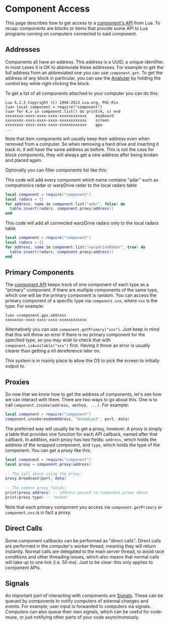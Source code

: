 # Component Access

This page describes how to get access to a [component's
API](/component) from Lua. To recap: components are blocks or items that
provide some API to Lua programs running on computers connected to said
component.

## Addresses

Components all have an address. This address is a UUID, a unique
identifier. In most cases it is OK to abbreviate these addresses. For
example to get the full address from an abbreviated one you can use
`component.get`. To get the address of any block in particular, you
can use the [Analyzer](/item/analyzer) by holding the control key while
right clicking the block.

To get a list of all components attached to your computer you can do
this:

```
Lua 5.2.3 Copyright (C) 1994-2013 Lua.org, PUC-Rio
lua> local component = require("component")
lua> for k,v in component.list() do print(k, v) end
xxxxxxxx-xxxx-xxxx-xxxx-xxxxxxxxxxxx    keyboard
xxxxxxxx-xxxx-xxxx-xxxx-xxxxxxxxxxxx    screen
xxxxxxxx-xxxx-xxxx-xxxx-xxxxxxxxxxxx    gpu
...
```

Note that item components will usually keep their address even when
removed from a computer. So when removing a hard drive and inserting it
back in, it will have the same address as before. This is *not* the
case for block components, they will always get a new address after
being broken and placed again.

Optionally you can filter components list like this:

This code will add every component which name contains "adar" such as
computronics radar or warpDrive radar to the local radars table

``` lua
local component = require("component")
local radars = {}
for address, name in component.list("adar", false) do
  table.insert(radars, component.proxy(address))
end
```

This code will add all connected warpDrive radars only to the local
radars table

``` lua
local component = require("component")
local radars = {}
for address, name in component.list("warpdriveRadar", true) do
  table.insert(radars, component.proxy(address))
end
```

## Primary Components

The [component API](/api/component) keeps track of one component of each
type as a "primary" component. If there are multiple components of the
same type, which one will be the primary component is random. You can
access the primary component of a specific type via `component.xxx`,
where `xxx` is the type. For example:

```
lua> =component.gpu.address
xxxxxxxx-xxxx-xxxx-xxxx-xxxxxxxxxxxx
```

Alternatively you can use `component.getPrimary("xxx")`. Just keep
in mind that this will throw an error if there is no primary component
for the specified type, so you may wish to check that with
`component.isAvailable("xxx")` first. Having it throw an error is
usually clearer than getting a nil dereference later on.

This system is in mainly place to allow the OS to pick the screen to
initially output to.

## Proxies

So now that we know how to get the address of components, let's see how
we can interact with them. There are two ways to go about this. One is
to call `component.invoke(address, method, ...)`. For example:

``` lua
local component = require("component")
component.invoke(modemAddress, "broadcast", port, data)
```

The preferred way will usually be to get a proxy, however. A proxy is
simply a table that provides one function for each API callback, named
after that callback. In addition, each proxy has two fields:
`address`, which holds the address of the wrapped component, and
`type`, which holds the type of the component. You can get a proxy
like this:

``` lua
local component = require("component")
local proxy = component.proxy(address)
 
-- The call above using the proxy:
proxy.broadcast(port, data)
 
-- The common proxy fields:
print(proxy.address) -- address passed to component.proxy above
print(proxy.type) -- "modem"
```

Note that each primary component you access via `component.getPrimary`
or `component.xxx` is in fact a proxy.

## Direct Calls

Some component callbacks can be performed as "direct calls". Direct
calls are performed in the computer's worker thread, meaning they will
return instantly. Normal calls are delegated to the main server thread,
to avoid race conditions and other threading issues, which also means
that normal calls will take up to one tick (i.e. 50 ms). Just to be
clear: this only applies to component APIs.

## Signals

An important part of interacting with components are [Signals](signals).
These can be queued by components to notify computers of external
changes and events. For example, user input is forwarded to computers
via signals. Computers can also queue their own signals, which can be
useful for code-reuse, or just notifying other parts of your code
asynchronously.